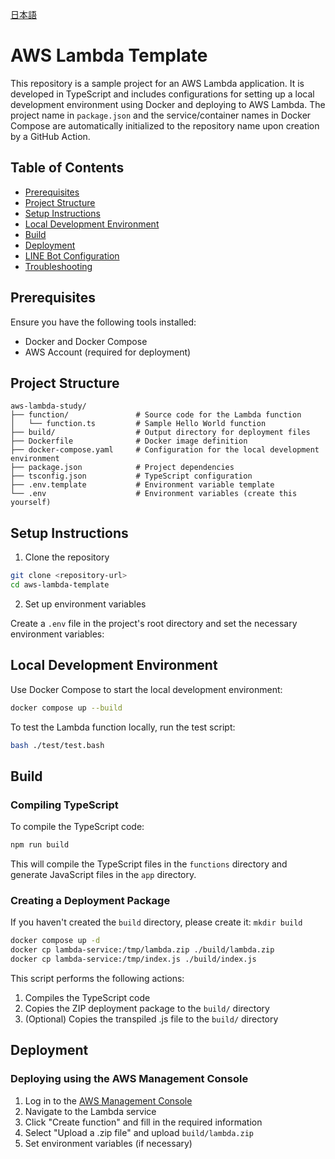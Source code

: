 [日本語](./README.md)

# AWS Lambda Template

This repository is a sample project for an AWS Lambda application. It is developed in TypeScript and includes configurations for setting up a local development environment using Docker and deploying to AWS Lambda. The project name in `package.json` and the service/container names in Docker Compose are automatically initialized to the repository name upon creation by a GitHub Action.

## Table of Contents

- [Prerequisites](#prerequisites)
- [Project Structure](#project-structure)
- [Setup Instructions](#setup-instructions)
- [Local Development Environment](#local-development-environment)
- [Build](#build)
- [Deployment](#deployment)
- [LINE Bot Configuration](#line-bot-configuration)
- [Troubleshooting](#troubleshooting)

## Prerequisites

Ensure you have the following tools installed:

- Docker and Docker Compose
- AWS Account (required for deployment)

## Project Structure

```
aws-lambda-study/
├── function/               # Source code for the Lambda function
│   └── function.ts         # Sample Hello World function
├── build/                  # Output directory for deployment files
├── Dockerfile              # Docker image definition
├── docker-compose.yaml     # Configuration for the local development environment
├── package.json            # Project dependencies
├── tsconfig.json           # TypeScript configuration
├── .env.template           # Environment variable template
└── .env                    # Environment variables (create this yourself)
```

## Setup Instructions

1. Clone the repository

```bash
git clone <repository-url>
cd aws-lambda-template
```

2. Set up environment variables

Create a `.env` file in the project's root directory and set the necessary environment variables:

## Local Development Environment

Use Docker Compose to start the local development environment:

```bash
docker compose up --build
```

To test the Lambda function locally, run the test script:

```bash
bash ./test/test.bash
```

## Build

### Compiling TypeScript

To compile the TypeScript code:

```bash
npm run build
```

This will compile the TypeScript files in the `functions` directory and generate JavaScript files in the `app` directory.

### Creating a Deployment Package

If you haven't created the `build` directory, please create it: `mkdir build`

```bash
docker compose up -d
docker cp lambda-service:/tmp/lambda.zip ./build/lambda.zip
docker cp lambda-service:/tmp/index.js ./build/index.js
```

This script performs the following actions:

1. Compiles the TypeScript code
2. Copies the ZIP deployment package to the `build/` directory
3. (Optional) Copies the transpiled .js file to the `build/` directory

## Deployment

### Deploying using the AWS Management Console

1. Log in to the [AWS Management Console](https://console.aws.amazon.com/)
2. Navigate to the Lambda service
3. Click "Create function" and fill in the required information
4. Select "Upload a .zip file" and upload `build/lambda.zip`
5. Set environment variables (if necessary)
